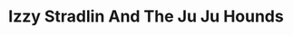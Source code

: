---
title: "Izzy Stradlin And The Ju Ju Hounds"
summary: "American Hard Rock band from the 1990s, with , ex guitarist of ."
image: "izzy-stradlin-and-the-ju-ju-hounds.jpg"
apple_music_artist_url: "https://music.apple.com/gb/artist/izzy-stradlin-the-ju-ju-hounds/322743141"
wikipedia_url: "none"
---